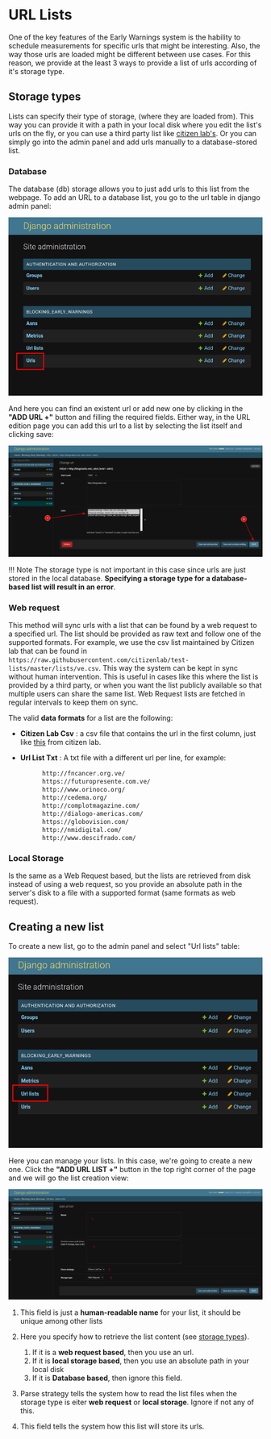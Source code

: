 # URL Lists

One of the key features of the Early Warnings system is the hability to schedule measurements 
for specific urls that might be interesting. Also, the way those urls are loaded might be different
between use cases. For this reason, we provide at the least 3 ways to provide a list of urls according of 
it's storage type. 

## <a name="storage_types"></a> Storage types

Lists can specify their type of storage, (where they are loaded from). This way you can provide it with a path in your local
disk where you edit the list's urls on the fly, or you can use a third party list like [citizen lab's](https://github.com/citizenlab/test-lists). Or you can simply
go into the admin panel and add urls manually to a database-stored list. 

### Database

The database (db) storage allows you to just add urls to this list from the webpage. To add an URL to a database list, you go to the 
url table in django admin panel:

![Urls table](../img/user_guide/find_urls_table.png)

And here you can find an existent url or add new one by clicking in the **"ADD URL +"** button and filling the required fields.
Either way, in the URL edition page you can add this url to a list by selecting the list itself and clicking save:

![Add url to list](../img/user_guide/add_url_to_list.png)

!!! Note
    The storage type is not important in this case since urls are just stored in the local database. **Specifying a storage type
    for a database-based list will result in an error**.

### Web request

This method will sync urls with a list that can be found by a web request to a specified url. The list should be provided as 
raw text and follow one of the supported formats. For example, we use the csv list maintained by Citizen lab that can be found
in `https://raw.githubusercontent.com/citizenlab/test-lists/master/lists/ve.csv`. This way the system can be kept in sync without human
intervention. This is useful in cases like this where the list is provided by a third party, or when you want the list publicly available 
so that multiple users can share the same list. Web Request lists are fetched in regular intervals to keep them on sync.

The valid **data formats** for a list are the following: 

* **Citizen Lab Csv** : a csv file that contains the url in the first column, just like [this](https://raw.githubusercontent.com/citizenlab/test-lists/master/lists/ve.csv) from citizen lab.

* **Url List Txt** : A txt file with a different url per line, for example:

            http://fncancer.org.ve/
            https://futuropresente.com.ve/
            http://www.orinoco.org/
            http://cedema.org/
            http://complotmagazine.com/
            http://dialogo-americas.com/
            https://globovision.com/
            http://nmidigital.com/
            http://www.descifrado.com/



### Local Storage

Is the same as a Web Request based, but the lists are retrieved from disk instead of using a web request, so you provide
an absolute path in the server's disk to a file with a supported format (same formats as web request).

## Creating a new list

To create a new list, go to the admin panel and select "Url lists" table:

![Url Lists table](../img/user_guide/find_urllist_table.png)

Here you can manage your lists. In this case, we're going to create a new one. Click the **"ADD URL LIST +"** 
button in the top right corner of the page and we will go the list creation view: 

![Url Lists Creation](../img/user_guide/list_creation_form.png)

1. This field is just a **human-readable name** for your list, it should be unique among other lists
2. Here you specify how to retrieve the list content (see [storage types](#storage_types)). 
  
    1. If it is a **web request based**, then you use an url.  
    2. If it is **local storage based**, then you use an absolute path in your local disk
    3. If it is **Database based**, then ignore this field.

3. Parse strategy tells the system how to read the list files when the storage type is eiter **web request** or **local storage**. Ignore if not any of this.
4. This field tells the system how this list will store its urls.